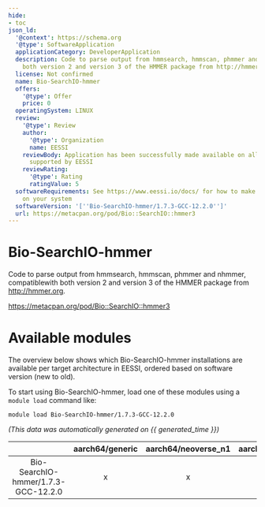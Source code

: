 ```yaml
---
hide:
- toc
json_ld:
  '@context': https://schema.org
  '@type': SoftwareApplication
  applicationCategory: DeveloperApplication
  description: Code to parse output from hmmsearch, hmmscan, phmmer and nhmmer, compatiblewith
    both version 2 and version 3 of the HMMER package from http://hmmer.org.
  license: Not confirmed
  name: Bio-SearchIO-hmmer
  offers:
    '@type': Offer
    price: 0
  operatingSystem: LINUX
  review:
    '@type': Review
    author:
      '@type': Organization
      name: EESSI
    reviewBody: Application has been successfully made available on all architectures
      supported by EESSI
    reviewRating:
      '@type': Rating
      ratingValue: 5
  softwareRequirements: See https://www.eessi.io/docs/ for how to make EESSI available
    on your system
  softwareVersion: '[''Bio-SearchIO-hmmer/1.7.3-GCC-12.2.0'']'
  url: https://metacpan.org/pod/Bio::SearchIO::hmmer3
---
```


Bio-SearchIO-hmmer
==================


Code to parse output from hmmsearch, hmmscan, phmmer and nhmmer, compatiblewith both version 2 and version 3 of the HMMER package from http://hmmer.org.

https://metacpan.org/pod/Bio::SearchIO::hmmer3
# Available modules


The overview below shows which Bio-SearchIO-hmmer installations are available per target architecture in EESSI, ordered based on software version (new to old).

To start using Bio-SearchIO-hmmer, load one of these modules using a `module load` command like:

```shell
module load Bio-SearchIO-hmmer/1.7.3-GCC-12.2.0
```

*(This data was automatically generated on {{ generated_time }})*  

| |aarch64/generic|aarch64/neoverse_n1|aarch64/neoverse_v1|aarch64/nvidia/grace|x86_64/generic|x86_64/amd/zen2|x86_64/amd/zen3|x86_64/amd/zen4|x86_64/intel/cascadelake|x86_64/intel/haswell|x86_64/intel/icelake|x86_64/intel/sapphirerapids|x86_64/intel/skylake_avx512|
| :---: | :---: | :---: | :---: | :---: | :---: | :---: | :---: | :---: | :---: | :---: | :---: | :---: | :---: |
|Bio-SearchIO-hmmer/1.7.3-GCC-12.2.0|x|x|x|x|x|x|x|x|x|x|x|x|x|
